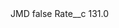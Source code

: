 <?xml version="1.0" encoding="UTF-8"?>
<CustomMetadata xmlns="http://soap.sforce.com/2006/04/metadata" xmlns:xsi="http://www.w3.org/2001/XMLSchema-instance" xmlns:xsd="http://www.w3.org/2001/XMLSchema">
    <label>JMD</label>
    <protected>false</protected>
    <values>
        <field>Rate__c</field>
        <value xsi:type="xsd:double">131.0</value>
    </values>
</CustomMetadata>
